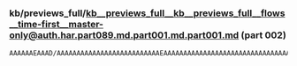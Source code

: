 ### kb/previews_full/kb__previews_full__kb__previews_full__flows__time-first__master-only@auth.har.part089.md.part001.md.part001.md (part 002)

```md
AAAAAAEAAAD/AAAAAAAAAAAAAAAAAAAAAAAAAAEAAAAAAAAAAAAAAAAAAAAAAAAAAAAAAAAAAAABAAAAAAAAAAAAAAAAAAAAAQAAAAAAAAAAAAAAAAAAAP8A
```

```
